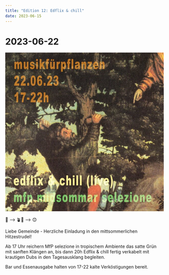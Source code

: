 ```yaml
---
title: "Edition 12: Edflix & chill"
date: 2023-06-15
---
```


# 2023-06-22

![](./230622.jpg)

🥵 --> 🪴🧊 --> 😊

Liebe Gemeinde - Herzliche Einladung in den mittsommerlichen Hitzestrudel!

Ab 17 Uhr reichern MfP selezione in tropischem Ambiente das satte Grün mit sanften Klängen an, 
bis dann 20h Edflix & chill fertig verkabelt mit krautigen Dubs in den Tagesausklang begleiten.

Bar und Essenausgabe halten von 17-22 kalte Verköstigungen bereit.
